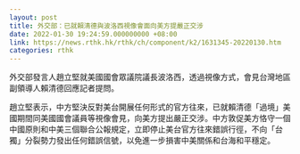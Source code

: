 ```yaml
---
layout: post
title: 外交部：已就賴清德與波洛西視像會面向美方提嚴正交涉
date: 2022-01-30 19:24:59.000000000 +08:00
link: https://news.rthk.hk/rthk/ch/component/k2/1631345-20220130.htm
categories: rthk
---
```


外交部發言人趙立堅就美國國會眾議院議長波洛西，透過視像方式，會見台灣地區副領導人賴清德回應記者提問。

趙立堅表示，中方堅決反對美台開展任何形式的官方往來，已就賴清德「過境」美國期間同美國國會議員等視像會見，向美方提出嚴正交涉。中方敦促美方恪守一個中國原則和中美三個聯合公報規定，立即停止美台官方往來錯誤行徑，不向「台獨」分裂勢力發出任何錯誤信號，以免進一步損害中美關係和台海和平穩定。
